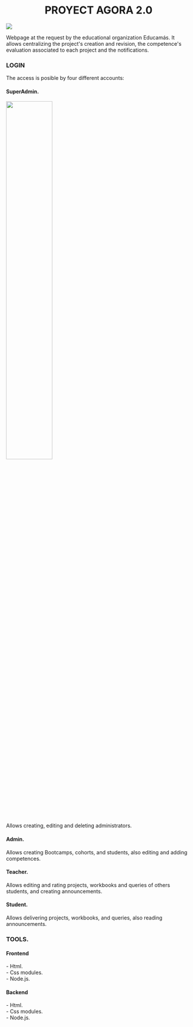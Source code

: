 

<h1 align="center">PROYECT AGORA 2.0</h1>

<img src="http://drive.google.com/uc?export=view&id=1VfOr1NTS5OZ4CkLkakPsUaK0OAAlN5Y1">

<p>Webpage at the request by the educational organization Educamás. It allows centralizing the project's creation and revision, the competence's evaluation associated to each project and the notifications.</p>

<h3>LOGIN</h3>
<p>The access is posible by four different accounts:</p>
  
<h4>SuperAdmin.</h4>
<img src="http://drive.google.com/uc?export=view&id=16sfgi5NHPjy_AeNHUKfoo8F9xE0S2cez" height="50%">
<p>Allows creating, editing and deleting administrators.</p>

<h4>Admin.</h4>
<p>Allows creating Bootcamps, cohorts, and students, also editing and adding competences.</p>

<h4>Teacher.</h4>
<p>Allows editing and rating projects, workbooks and queries of others students, and creating announcements.</p>

<h4>Student.</h4>
<p>Allows delivering projects, workbooks, and queries, also reading announcements.</p>

<h3>TOOLS.</h3>
<h4>Frontend</h4>
<p>- Html.</br>- Css modules.</br>- Node.js.

<h4>Backend</h4>
<p>- Html.</br>- Css modules.</br>- Node.js.













